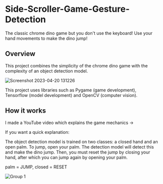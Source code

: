 # Side-Scroller-Game-Gesture-Detection
The classic chrome dino game but you don't use the keyboard! Use your hand movements to make the dino jump!

## Overview

This project combines the simplicity of the chrome dino game with the complexity of an object detection model.

![Screenshot 2023-04-20 131226](https://user-images.githubusercontent.com/87762282/233249112-ad933c3d-810a-49ff-bcb3-03e8bc98c9ec.png)

This project uses libraries such as Pygame (game development), Tensorflow (model development) and OpenCV (computer vision).

## How it works

I made a YouTube video which explains the game mechanics ->

If you want a quick explanation:

The object detection model is trained on two classes: a closed hand and an open palm. To jump, open your palm. The detection model will detect this and make the dino jump. Then, you must reset the jump by closing your hand, after which you can jump again by opening your palm.

palm = JUMP, closed = RESET

![Group 1](https://user-images.githubusercontent.com/87762282/233251641-56517779-70f4-445e-9060-3eaec3dd661f.png)

